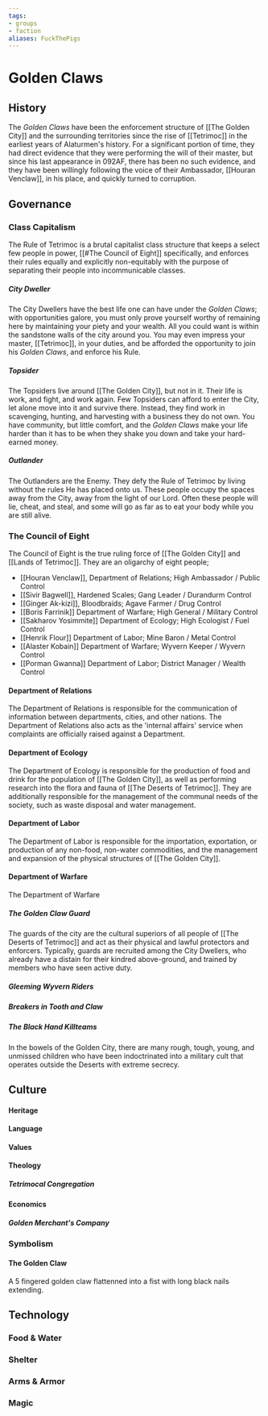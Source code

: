```yaml
---
tags: 
- groups
- faction
aliases: FuckThePigs
---
```


# Golden Claws
## History
The *Golden Claws* have been the enforcement structure of [[The Golden City]] and the surrounding territories since the rise of [[Tetrimoc]] in the earliest years of Alaturmen's history. For a significant portion of time, they had direct evidence that they were performing the will of their master, but since his last appearance in 092AF, there has been no such evidence, and they have been willingly following the voice of their Ambassador, [[Houran Venclaw]], in his place, and quickly turned to corruption.

## Governance
### Class Capitalism
The Rule of Tetrimoc is a brutal capitalist class structure that keeps a select few people in power, [[#The Council of Eight]] specifically, and enforces their rules equally and explicitly non-equitably with the purpose of separating their people into incommunicable classes. 

##### City Dweller
The City Dwellers have the best life one can have under the *Golden Claws*; with opportunities galore, you must only prove yourself worthy of remaining here by maintaining your piety and your wealth. All you could want is within the sandstone walls of the city around you. You may even impress your master, [[Tetrimoc]], in your duties, and be afforded the opportunity to join his *Golden Claws*, and enforce his Rule. 

##### Topsider
The Topsiders live around [[The Golden City]], but not in it. Their life is work, and fight, and work again. Few Topsiders can afford to enter the City, let alone move into it and survive there. Instead, they find work in scavenging, hunting, and harvesting with a business they do not own. You have community, but little comfort, and the *Golden Claws* make your life harder than it has to be when they shake you down and take your hard-earned money.

##### Outlander
The Outlanders are the Enemy. They defy the Rule of Tetrimoc by living without the rules He has placed onto us. These people occupy the spaces away from the City, away from the light of our Lord. Often these people will lie, cheat, and steal, and some will go as far as to eat your body while you are still alive.

### The Council of Eight
The Council of Eight is the true ruling force of [[The Golden City]] and [[Lands of Tetrimoc]]. They are an oligarchy of eight people;
- [[Houran Venclaw]], Department of Relations; High Ambassador / Public Control
- [[Sivir Bagwell]], Hardened Scales; Gang Leader / Durandurm Control
- [[Ginger Ak-kizi]], Bloodbraids; Agave Farmer / Drug Control
- [[Boris Farrinik]] Department of Warfare; High General / Military Control
- [[Sakharov Yosimmite]] Department of Ecology; High Ecologist / Fuel Control
- [[Henrik Flour]] Department of Labor; Mine Baron / Metal Control
- [[Alaster Kobain]] Department of Warfare; Wyvern Keeper / Wyvern Control
- [[Porman Gwanna]] Department of Labor; District Manager / Wealth Control

#### Department of Relations
The Department of Relations is responsible for the communication of information between departments, cities, and other nations. The Department of Relations also acts as the 'internal affairs' service when complaints are officially raised against a Department.

#### Department of Ecology
The Department of Ecology is responsible for the production of food and drink for the population of [[The Golden City]], as well as performing research into the flora and fauna of [[The Deserts of Tetrimoc]]. They are additionally responsible for the management of the communal needs of the society, such as waste disposal and water management.

#### Department of Labor
The Department of Labor is responsible for the importation, exportation, or production of any non-food, non-water commodities, and the management and expansion of the physical structures of [[The Golden City]].

#### Department of Warfare
The Department of Warfare 

##### The Golden Claw Guard
The guards of the city are the cultural superiors of all people of [[The Deserts of Tetrimoc]] and act as their physical and lawful protectors and enforcers. Typically, guards are recruited among the City Dwellers, who already have a distain for their kindred above-ground, and trained by members who have seen active duty.

##### Gleeming Wyvern Riders
##### Breakers in Tooth and Claw
##### The Black Hand Killteams
In the bowels of the Golden City, there are many rough, tough, young, and unmissed children who have been indoctrinated into a military cult that operates outside the Deserts with extreme secrecy.


## Culture
#### Heritage
#### Language
#### Values
#### Theology
##### Tetrimocal Congregation
#### Economics
##### Golden Merchant's Company
### Symbolism
#### The Golden Claw
A 5 fingered golden claw flattenned into a fist with long black nails extending.
## Technology
### Food & Water
### Shelter
### Arms & Armor
### Magic
